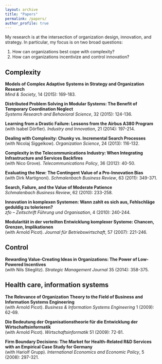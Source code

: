```yaml
---
layout: archive
title: "Papers"
permalink: /papers/
author_profile: true
---
```


My research is at the intersection of organization design, innovation, and strategy. In particular, my focus is on two broad questions:

1. How can organizations best cope with complexity?
2. How can organizations incentivize and control innovation?

## Complexity

**Models of Complex Adaptive Systems in Strategy and Organization Research**  
*Mind & Society*, 14 (2015): 169-183.

**Distributed Problem Solving in Modular Systems: The Benefit of Temporary Coordination Neglect**  
*Systems Research and Behavioral Science*, 32 (2015): 124-136.

**Learning from a Drastic Failure: Lessons from the Airbus A380 Program**  
(with Isabel Dörfler). *Industry and Innovation*, 21 (2014): 197-214.

**Dealing with Complexity: Chunky vs. Incremental Search Processes**  
(with Nicolaj Siggelkow). *Organization Science*, 24 (2013): 116-132.

**Complexity in the Telecommunications Industry: When Integrating Infrastructure and Services Backfires**  
(with Nico Grove). *Telecommunications Policy*, 36 (2012): 40-50.

**Evaluating the New: The Contingent Value of a Pro-Innovation Bias**  
(with Dirk Martignoni). *Schmalenbach Business Review*, 63 (2011): 349-371.

**Search, Failure, and the Value of Moderate Patience**  
*Schmalenbach Business Review*, 62 (2010): 233-258.

**Innovation in komplexen Systemen: Wann zahlt es sich aus, Fehlschläge geduldig zu tolerieren?**  
*zfo – Zeitschrift Führung und Organisation*, 4 (2010): 240-244.

**Modularität in der verteilten Entwicklung komplexer Systeme: Chancen, Grenzen, Implikationen**  
(with Arnold Picot). *Journal für Betriebswirtschaft*, 57 (2007): 221-246.

## Control

**Rewarding Value-Creating Ideas in Organizations: The Power of Low-Powered Incentives**  
(with Nils Stieglitz). *Strategic Management Journal* 35 (2014): 358-375.

## Health care, information systems

**The Relevance of Organization Theory to the Field of Business and Information Systems Engineering**  
(with Arnold Picot). *Business & Information Systems Engineering* 1 (2009): 62-69.

**Die Bedeutung der Organisationstheorie für die Entwicklung der Wirtschaftsinformatik**  
(with Arnold Picot). *Wirtschaftsinformatik* 51 (2009): 72-81.

**Firm Boundary Decisions: The Market for Health-Related R&D Services with an Empirical Case Study for Germany**  
(with Hariolf Grupp). *International Economics and Economic Policy*, 5 (2008): 297-321.
